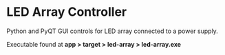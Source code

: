 # LED Array Controller

Python and PyQT GUI controls for LED array connected to a power supply.

Executable found at **app > target > led-array > led-array.exe**